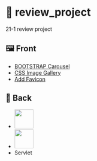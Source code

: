 # :speech_balloon: review_project
21-1 review project

## :framed_picture: Front
- [BOOTSTRAP Carousel](https://getbootstrap.com/docs/5.0/components/carousel/)
- [CSS Image Gallery](https://www.w3schools.com/css/css_image_gallery.asp)
- [Add Favicon](https://favicon.io/favicon-converter/)

## :floppy_disk: Back
- <img src="https://noticon-static.tammolo.com/dgggcrkxq/image/upload/v1566913897/noticon/xbvewg1m3azbpnrzck1k.png" width="50rem">
- <img src="https://noticon-static.tammolo.com/dgggcrkxq/image/upload/v1592435019/noticon/z0s5osjhwlxpeo6pxslv.png" width="50rem">
- Servlet
